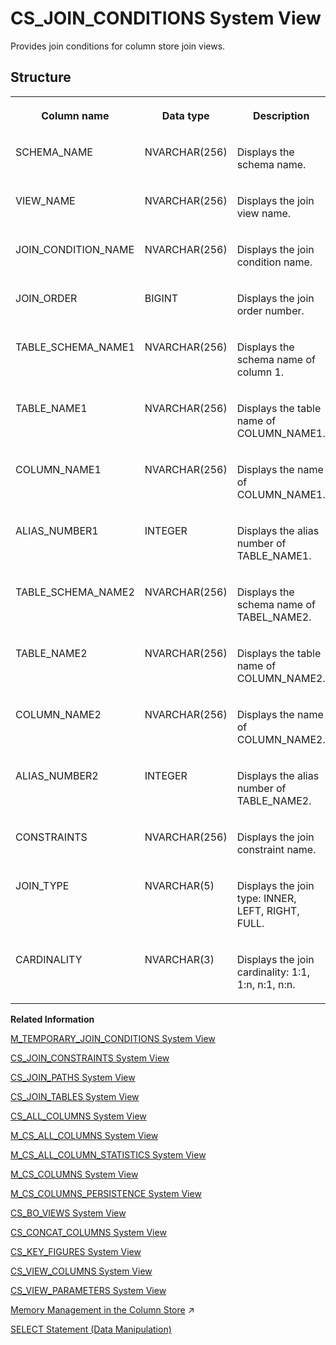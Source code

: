 <!-- loio20a034d2751910148b6ab955080c7127 -->

# CS\_JOIN\_CONDITIONS System View

Provides join conditions for column store join views.



<a name="loio20a034d2751910148b6ab955080c7127___c_s__j_o_i_n__c_o_n_d_i_t_i_o_n_s_1struct_CS_JOIN_CONDITIONS"/>

## Structure


<table>
<tr>
<th valign="top">

Column name



</th>
<th valign="top">

Data type



</th>
<th valign="top">

Description



</th>
</tr>
<tr>
<td valign="top">

SCHEMA\_NAME



</td>
<td valign="top">

NVARCHAR\(256\)



</td>
<td valign="top">

Displays the schema name.



</td>
</tr>
<tr>
<td valign="top">

VIEW\_NAME



</td>
<td valign="top">

NVARCHAR\(256\)



</td>
<td valign="top">

Displays the join view name.



</td>
</tr>
<tr>
<td valign="top">

JOIN\_CONDITION\_NAME



</td>
<td valign="top">

NVARCHAR\(256\)



</td>
<td valign="top">

Displays the join condition name.



</td>
</tr>
<tr>
<td valign="top">

JOIN\_ORDER



</td>
<td valign="top">

BIGINT



</td>
<td valign="top">

Displays the join order number.



</td>
</tr>
<tr>
<td valign="top">

TABLE\_SCHEMA\_NAME1



</td>
<td valign="top">

NVARCHAR\(256\)



</td>
<td valign="top">

Displays the schema name of column 1.



</td>
</tr>
<tr>
<td valign="top">

TABLE\_NAME1



</td>
<td valign="top">

NVARCHAR\(256\)



</td>
<td valign="top">

Displays the table name of COLUMN\_NAME1.



</td>
</tr>
<tr>
<td valign="top">

COLUMN\_NAME1



</td>
<td valign="top">

NVARCHAR\(256\)



</td>
<td valign="top">

Displays the name of COLUMN\_NAME1.



</td>
</tr>
<tr>
<td valign="top">

ALIAS\_NUMBER1



</td>
<td valign="top">

INTEGER



</td>
<td valign="top">

Displays the alias number of TABLE\_NAME1.



</td>
</tr>
<tr>
<td valign="top">

TABLE\_SCHEMA\_NAME2



</td>
<td valign="top">

NVARCHAR\(256\)



</td>
<td valign="top">

Displays the schema name of TABEL\_NAME2.



</td>
</tr>
<tr>
<td valign="top">

TABLE\_NAME2



</td>
<td valign="top">

NVARCHAR\(256\)



</td>
<td valign="top">

Displays the table name of COLUMN\_NAME2.



</td>
</tr>
<tr>
<td valign="top">

COLUMN\_NAME2



</td>
<td valign="top">

NVARCHAR\(256\)



</td>
<td valign="top">

Displays the name of COLUMN\_NAME2.



</td>
</tr>
<tr>
<td valign="top">

ALIAS\_NUMBER2



</td>
<td valign="top">

INTEGER



</td>
<td valign="top">

Displays the alias number of TABLE\_NAME2.



</td>
</tr>
<tr>
<td valign="top">

CONSTRAINTS



</td>
<td valign="top">

NVARCHAR\(256\)



</td>
<td valign="top">

Displays the join constraint name.



</td>
</tr>
<tr>
<td valign="top">

JOIN\_TYPE



</td>
<td valign="top">

NVARCHAR\(5\)



</td>
<td valign="top">

Displays the join type: INNER, LEFT, RIGHT, FULL.



</td>
</tr>
<tr>
<td valign="top">

CARDINALITY



</td>
<td valign="top">

NVARCHAR\(3\)



</td>
<td valign="top">

Displays the join cardinality: 1:1, 1:n, n:1, n:n.



</td>
</tr>
</table>

**Related Information**  


[M\_TEMPORARY\_JOIN\_CONDITIONS System View](../022-Monitoring-Views/m-temporary-join-conditions-system-view-d21ad20.md "Provides information about temporary join conditions.")

[CS\_JOIN\_CONSTRAINTS System View](cs-join-constraints-system-view-20a06e5.md "Provides join constraints for column store join views.")

[CS\_JOIN\_PATHS System View](cs-join-paths-system-view-20a09ec.md "Provides join paths for column store join views.")

[CS\_JOIN\_TABLES System View](cs-join-tables-system-view-20a0cc3.md "Provides information about the physical tables referred to by column store join views.")

[CS\_ALL\_COLUMNS System View](cs-all-columns-system-view-813f1ae.md "Provides information from all columns of column tables, including internal ones.")

[M\_CS\_ALL\_COLUMNS System View](../022-Monitoring-Views/m-cs-all-columns-system-view-20acf4c.md "Provides runtime information for all columns in column tables, including internal column tables.")

[M\_CS\_ALL\_COLUMN\_STATISTICS System View](../022-Monitoring-Views/m-cs-all-column-statistics-system-view-2cb5b77.md "Provides information on how many scans and index searches were performed on any specified columns.")

[M\_CS\_COLUMNS System View](../022-Monitoring-Views/m-cs-columns-system-view-20ad197.md "Provides runtime information about columns in column tables.")

[M\_CS\_COLUMNS\_PERSISTENCE System View](../022-Monitoring-Views/m-cs-columns-persistence-system-view-14905bf.md "Provides column persistence information for column tables.")

[CS\_BO\_VIEWS System View](cs-bo-views-system-view-209fd90.md "Provides information about business object views for column store join views.")

[CS\_CONCAT\_COLUMNS System View](cs-concat-columns-system-view-02fb9ca.md "Provides information on concat columns in the database.")

[CS\_KEY\_FIGURES System View](cs-key-figures-system-view-20a0f88.md "Provides information about the key figures defined for column store join views.")

[CS\_VIEW\_COLUMNS System View](cs-view-columns-system-view-20a1288.md "Provides information about the columns defined for column store join views.")

[CS\_VIEW\_PARAMETERS System View](cs-view-parameters-system-view-3abb271.md "Provides a list of parameters of the objects in the SAP HANA database. Only calculation views are considered. The parameters of a view are parsed from the definition of the underlying scenario.")

[Memory Management in the Column Store](https://help.sap.com/viewer/f9c5015e72e04fffa14d7d4f7267d897/2023_2_QRC/en-US/bd6e6be8bb5710149e34e14608e07b76.html "The column store is the part of the SAP HANA database that manages data organized in columns in memory. Tables created as column tables are stored here.") :arrow_upper_right:

[SELECT Statement \(Data Manipulation\)](../../010-SQL-Reference/012-SQL-Statements/select-statement-data-manipulation-20fcf24.md "Queries data from the database.")

